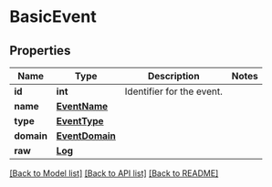 # BasicEvent

## Properties
Name | Type | Description | Notes
------------ | ------------- | ------------- | -------------
**id** | **int** | Identifier for the event. | 
**name** | [**EventName**](EventName.md) |  | 
**type** | [**EventType**](EventType.md) |  | 
**domain** | [**EventDomain**](EventDomain.md) |  | 
**raw** | [**Log**](Log.md) |  | 

[[Back to Model list]](../README.md#documentation-for-models) [[Back to API list]](../README.md#documentation-for-api-endpoints) [[Back to README]](../README.md)


